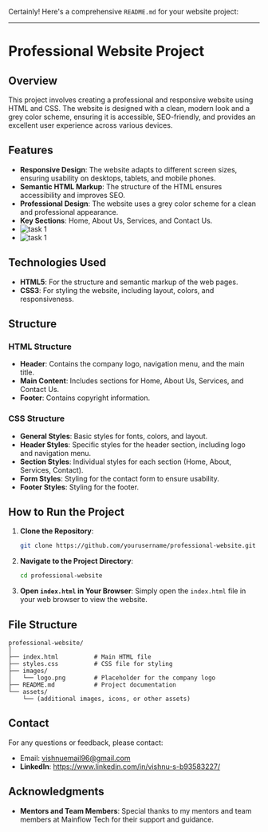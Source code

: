 Certainly! Here's a comprehensive `README.md` for your website project:

---

# Professional Website Project

## Overview
This project involves creating a professional and responsive website using HTML and CSS. The website is designed with a clean, modern look and a grey color scheme, ensuring it is accessible, SEO-friendly, and provides an excellent user experience across various devices.

## Features
- **Responsive Design**: The website adapts to different screen sizes, ensuring usability on desktops, tablets, and mobile phones.
- **Semantic HTML Markup**: The structure of the HTML ensures accessibility and improves SEO.
- **Professional Design**: The website uses a grey color scheme for a clean and professional appearance.
- **Key Sections**: Home, About Us, Services, and Contact Us.
- ![task 1](https://github.com/vishnuemail96/Web-tech-T1/assets/95302271/f3c4dead-a2c3-43d1-a6e4-877a30df07e3)
- ![task  1](https://github.com/vishnuemail96/Web-tech-T1/assets/95302271/b2d135e4-0f0f-4fd3-af1a-aab3718fed37)



## Technologies Used
- **HTML5**: For the structure and semantic markup of the web pages.
- **CSS3**: For styling the website, including layout, colors, and responsiveness.

## Structure

### HTML Structure
- **Header**: Contains the company logo, navigation menu, and the main title.
- **Main Content**: Includes sections for Home, About Us, Services, and Contact Us.
- **Footer**: Contains copyright information.

### CSS Structure
- **General Styles**: Basic styles for fonts, colors, and layout.
- **Header Styles**: Specific styles for the header section, including logo and navigation menu.
- **Section Styles**: Individual styles for each section (Home, About, Services, Contact).
- **Form Styles**: Styling for the contact form to ensure usability.
- **Footer Styles**: Styling for the footer.

## How to Run the Project
1. **Clone the Repository**: 
    ```bash
    git clone https://github.com/yourusername/professional-website.git
    ```
2. **Navigate to the Project Directory**:
    ```bash
    cd professional-website
    ```
3. **Open `index.html` in Your Browser**:
    Simply open the `index.html` file in your web browser to view the website.

## File Structure
```
professional-website/
│
├── index.html          # Main HTML file
├── styles.css          # CSS file for styling
├── images/
│   └── logo.png        # Placeholder for the company logo
├── README.md           # Project documentation
└── assets/
    └── (additional images, icons, or other assets)
```

## Contact
For any questions or feedback, please contact:

-  Email: vishnuemail96@gmail.com
- **LinkedIn**: https://www.linkedin.com/in/vishnu-s-b93583227/ 

## Acknowledgments
- **Mentors and Team Members**: Special thanks to my mentors and team members at Mainflow Tech for their support and guidance.
